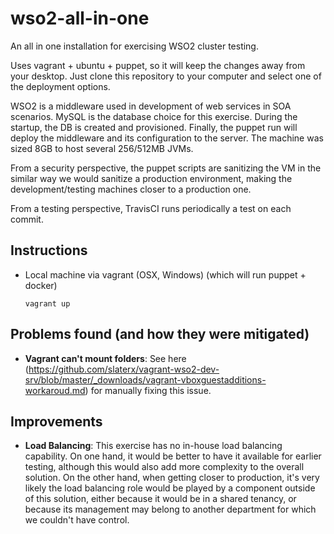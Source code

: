 # wso2-all-in-one
An all in one installation for exercising WSO2 cluster testing.

Uses vagrant + ubuntu + puppet, so it will keep the changes away from your desktop. Just clone this repository to your computer and select one of the deployment options.

WSO2 is a middleware used in development of web services in SOA scenarios. MySQL is the database choice for this exercise. During the startup, the DB is created and provisioned. Finally, the puppet run will deploy the middleware and its configuration to the server. The machine was sized 8GB to host several 256/512MB JVMs. 

From a security perspective, the puppet scripts are sanitizing the VM in the similar way we would sanitize a production environment, making the development/testing machines closer to a production one. 

From a testing perspective, TravisCI runs periodically a test on each commit.

## Instructions
 - Local machine via vagrant (OSX, Windows) (which will run puppet + docker)
 	```
 	vagrant up
 	```

## Problems found (and how they were mitigated)
 - **Vagrant can't mount folders**: See here (https://github.com/slaterx/vagrant-wso2-dev-srv/blob/master/_downloads/vagrant-vboxguestadditions-workaroud.md) for manually fixing this issue.

## Improvements
* **Load Balancing**: This exercise has no in-house load balancing capability. On one hand, it would be better to have it available for earlier testing, although this would also add more complexity to the overall solution. On the other hand, when getting closer to production, it's very likely the load balancing role would be played by a component outside of this solution, either because it would be in a shared tenancy, or because its management may belong to another department for which we couldn't have control.